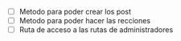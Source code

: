 - [ ] Metodo para poder crear los post
- [ ] Metodo para poder hacer las recciones
- [ ] Ruta de acceso a las rutas de administradores
